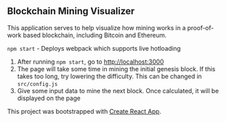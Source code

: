 ## Blockchain Mining Visualizer

This application serves to help visualize how mining works in a proof-of-work based blockchain, including Bitcoin and Ethereum.

```npm start``` - Deploys webpack which supports live hotloading


1. After running ```npm start```, go to [http://localhost:3000](http://localhost:3000)
2. The page will take some time in mining the initial genesis block. If this takes too long, try lowering the difficulty. This can be changed in ```src/config.js```
3. Give some input data to mine the next block. Once calculated, it will be displayed on the page


This project was bootstrapped with [Create React App](https://github.com/facebookincubator/create-react-app).
